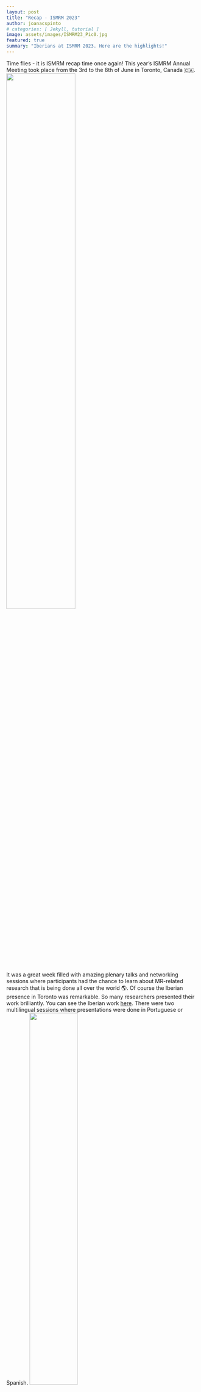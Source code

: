 ```yaml
---
layout: post
title: "Recap - ISMRM 2023"
author: joanacspinto
# categories: [ Jekyll, tutorial ]
image: assets/images/ISMRM23_Pic0.jpg
featured: true
summary: "Iberians at ISMRM 2023. Here are the highlights!"
---
```


Time flies - it is ISMRM recap time once again! This year’s ISMRM Annual Meeting took place from the 3rd to the 8th of June in Toronto, Canada 🇨🇦.
<img src="{{ site.baseurl }}/assets/images/ISMRM23_Pic1.png" width="60%"/>


It was a great week filled with amazing plenary talks and networking sessions where participants had the chance to learn about MR-related research that is being done all over the world 🌎.
Of course the Iberian presence in Toronto was remarkable. So many researchers presented their work brilliantly. You can see the Iberian work [here](https://ismrm-iberian.eu/2023/05/31/ISMRM23_highlight.html). There were two multilingual sessions where presentations were done in Portuguese or Spanish. 
<img src="{{ site.baseurl }}/assets/images/ISMRM23_Pic2.jpg" width="50%"/>

We also had not one, but TWO, researchers awarded with the junior fellowship (congratulations Joana and Gabriel). There was also a poster session dedicated to the different ISMRM chapters, and, of course, the Iberian Chapter poster was the shiniest (because everything is better with 🌞).
There were also moments for social gatherings, including attending a Blue Jays game and the Iberian social event. This event happened at the Steam Whistle Biergärten, in Toronto. Thanks to all Iberian amig@s for making these social events memorable!
<img src="{{ site.baseurl }}/assets/images/ISMRM23_Pic3.png" width="50%"/>

It was great to see many of you in Toronto and we hope we get to see each other again next year in Singapore!

Até breve, Hasta pronto,
ISMRM Iberian Chapter
<img src="{{ site.baseurl }}/assets/images/ISMRM23_Pic4.png" width="50%"/>
